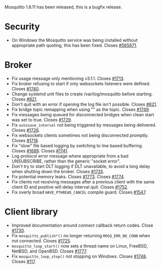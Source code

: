 <!--
.. title: Version 1.6.11 released.
.. slug: version-1-6-11-released
.. date: 2020-08-11 12:09:13 UTC+00:00
.. tags: Releases
.. category:
.. link:
.. description:
.. type: text
-->

Mosquitto 1.6.11 has been released, this is a bugfix release.

# Security
- On Windows the Mosquitto service was being installed without appropriate
  path quoting, this has been fixed. Closes [#565671].

# Broker
- Fix usage message only mentioning v3.1.1. Closes [#1713].
- Fix broker refusing to start if only websockets listeners were defined.
  Closes [#1740].
- Change systemd unit files to create /var/log/mosquitto before starting.
  Closes [#821].
- Don't quit with an error if opening the log file isn't possible.
  Closes [#821].
- Fix bridge topic remapping when using "" as the topic. Closes [#1749].
- Fix messages being queued for disconnected bridges when clean start was
  set to true. Closes [#1729].
- Fix `autosave_interval` not being triggered by messages being delivered.
  Closes [#1726].
- Fix websockets clients sometimes not being disconnected promptly.
  Closes [#1718].
- Fix "slow" file based logging by switching to line based buffering.
  Closes [#1689]. Closes [#1741].
- Log protocol error message where appropriate from a bad UNSUBSCRIBE, rather
  than the generic "socket error".
- Don't try to start DLT logging if DLT unavailable, to avoid a long delay
  when shutting down the broker. Closes [#1735].
- Fix potential memory leaks. Closes [#1773]. Closes [#1774].
- Fix clients not receiving messages after a previous client with the same
  client ID and positive will delay interval quit. Closes [#1752].
- Fix overly broad `HAVE_PTHREAD_CANCEL` compile guard. Closes [#1547].

# Client library
- Improved documentation around connect callback return codes. Close [#1730].
- Fix `mosquitto_publish*()` no longer returning `MOSQ_ERR_NO_CONN` when not
  connected. Closes [#1725].
- `mosquitto_loop_start()` now sets a thread name on Linux, FreeBSD, NetBSD,
  and OpenBSD. Closes [#1777].
- Fix `mosquitto_loop_stop()` not stopping on Windows. Closes [#1748]. Closes [#117].


[#117]: https://github.com/eclipse/mosquitto/issues/117
[#821]: https://github.com/eclipse/mosquitto/issues/821
[#1547]: https://github.com/eclipse/mosquitto/issues/1547
[#1689]: https://github.com/eclipse/mosquitto/issues/1689
[#1713]: https://github.com/eclipse/mosquitto/issues/1713
[#1718]: https://github.com/eclipse/mosquitto/issues/1718
[#1725]: https://github.com/eclipse/mosquitto/issues/1725
[#1726]: https://github.com/eclipse/mosquitto/issues/1726
[#1729]: https://github.com/eclipse/mosquitto/issues/1729
[#1730]: https://github.com/eclipse/mosquitto/issues/1730
[#1735]: https://github.com/eclipse/mosquitto/issues/1735
[#1740]: https://github.com/eclipse/mosquitto/issues/1740
[#1741]: https://github.com/eclipse/mosquitto/issues/1741
[#1748]: https://github.com/eclipse/mosquitto/issues/1748
[#1749]: https://github.com/eclipse/mosquitto/issues/1749
[#1752]: https://github.com/eclipse/mosquitto/issues/1752
[#1773]: https://github.com/eclipse/mosquitto/issues/1773
[#1774]: https://github.com/eclipse/mosquitto/issues/1774
[#1777]: https://github.com/eclipse/mosquitto/issues/1777
[#565671]: https://bugs.eclipse.org/bugs/show_bug.cgi?id=565671
